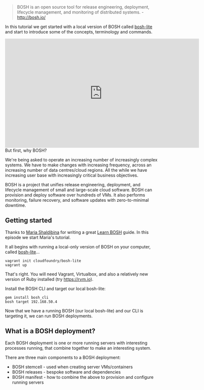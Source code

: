 >BOSH is an open source tool for release engineering, deployment, lifecycle management, and monitoring of distributed systems. - http://bosh.io/

In this tutorial we get started with a local version of BOSH called [bosh-lite](https://github.com/cloudfoundry/bosh-lite) and start to introduce some of the concepts, terminology and commands.

<iframe src="https://player.vimeo.com/video/167593972? quality=720p" width="640" height="360" frameborder="0" webkitallowfullscreen mozallowfullscreen allowfullscreen></iframe>
But first, why BOSH?

We're being asked to operate an increasing number of increasingly complex systems. We have to make changes with increasing frequency, across an increasing number of data centres/cloud regions. All the while we have increasing user base with increasingly critical business objectives.

BOSH is a project that unifies release engineering, deployment, and lifecycle management of small and large-scale cloud software. BOSH can provision and deploy software over hundreds of VMs. It also performs monitoring, failure recovery, and software updates with zero-to-minimal downtime.

## Getting started

Thanks to [Maria Shaldibina](https://github.com/mariash) for writing a great [Learn BOSH](http://mariash.github.io/learn-bosh/) guide. In this episode we start Maria's tutorial.

It all begins with running a local-only version of BOSH on your computer, called [bosh-lite](https://github.com/cloudfoundry/bosh-lite)...

```
vagrant init cloudfoundry/bosh-lite
vagrant up
```

That's right. You will need Vagrant, Virtualbox, and also a relatively new version of Ruby installed (try https://rvm.io).

Install the BOSH CLI and target our local bosh-lite:

```
gem install bosh_cli
bosh target 192.168.50.4
```

Now that we have a running BOSH (our local bosh-lite) and our CLI is targeting it, we can run BOSH deployments.

## What is a BOSH deployment?

Each BOSH deployment is one or more running servers with interesting processes running, that combine together to make an interesting system.

There are three main components to a BOSH deployment:

* BOSH stemcell - used when creating server VMs/containers
* BOSH releases - bespoke software and dependencies
* BOSH manifest - how to combine the above to provision and configure running servers
